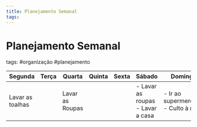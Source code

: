 ```yaml
---
title: Planejamento Semanal
tags: 
---
```

# Planejamento Semanal
tags: #organização #planejamento

|Segunda| Terça | Quarta | Quinta | Sexta | Sábado | Domingo |
| --- | --- |  --- |  --- |  --- |  --- |  --- | 
| Lavar as toalhas| 	| Lavar as Roupas| | | - Lavar as roupas - Lavar a casa | - Ir ao supermercado - Culto à noite |